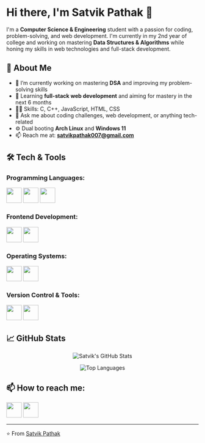 # Hi there, I'm Satvik Pathak 👋

I'm a **Computer Science & Engineering** student with a passion for coding, problem-solving, and web development. I'm currently in my 2nd year of college and working on mastering **Data Structures & Algorithms** while honing my skills in web technologies and full-stack development.

## 🚀 About Me
- 🔭 I’m currently working on mastering **DSA** and improving my problem-solving skills
- 🌱 Learning **full-stack web development** and aiming for mastery in the next 6 months
- 👨‍💻 Skills: C, C++, JavaScript, HTML, CSS
- 💬 Ask me about coding challenges, web development, or anything tech-related
- ⚙️ Dual booting **Arch Linux** and **Windows 11**
- 📫 Reach me at: **satvikpathak007@gmail.com**

## 🛠️ Tech & Tools

### Programming Languages:
<p>
  <img src="https://cdn.jsdelivr.net/gh/devicons/devicon/icons/c/c-original.svg" width="40" height="40"/> 
  <img src="https://cdn.jsdelivr.net/gh/devicons/devicon/icons/cplusplus/cplusplus-original.svg" width="40" height="40"/> 
  <img src="https://cdn.jsdelivr.net/gh/devicons/devicon/icons/javascript/javascript-original.svg" width="40" height="40"/>
</p>

### Frontend Development:
<p>
  <img src="https://cdn.jsdelivr.net/gh/devicons/devicon/icons/html5/html5-original.svg" width="40" height="40"/> 
  <img src="https://cdn.jsdelivr.net/gh/devicons/devicon/icons/css3/css3-original.svg" width="40" height="40"/>
</p>

### Operating Systems:
<p>
  <img src="https://cdn.jsdelivr.net/gh/devicons/devicon/icons/archlinux/archlinux-original.svg" width="40" height="40"/> 
  <img src="https://cdn.jsdelivr.net/gh/devicons/devicon/icons/windows8/windows8-original.svg" width="40" height="40"/>
</p>

### Version Control & Tools:
<p>
  <img src="https://cdn.jsdelivr.net/gh/devicons/devicon/icons/git/git-original.svg" width="40" height="40"/> 
  <img src="https://cdn.jsdelivr.net/gh/devicons/devicon/icons/github/github-original.svg" width="40" height="40"/>
</p>

## 📈 GitHub Stats

<p align="center">
  <img src="https://github-readme-stats.vercel.app/api?username=satvikpathak&show_icons=true&theme=radical" alt="Satvik's GitHub Stats" />
</p>

<p align="center">
  <img src="https://github-readme-stats.vercel.app/api/top-langs/?username=satvikpathak&layout=compact&theme=radical" alt="Top Languages" />
</p>

## 📫 How to reach me:

<p>
  <a href="https://www.linkedin.com/feed/"><img src="https://cdn.jsdelivr.net/gh/devicons/devicon/icons/linkedin/linkedin-original.svg" width="40" height="40"/></a>
  <a href="mailto:satvikpathak007@gmail.com"><img src="https://cdn.jsdelivr.net/gh/devicons/devicon/icons/google/google-original.svg" width="40" height="40"/></a>
</p>

---

⭐️ From [Satvik Pathak](https://github.com/satvikpathak)
